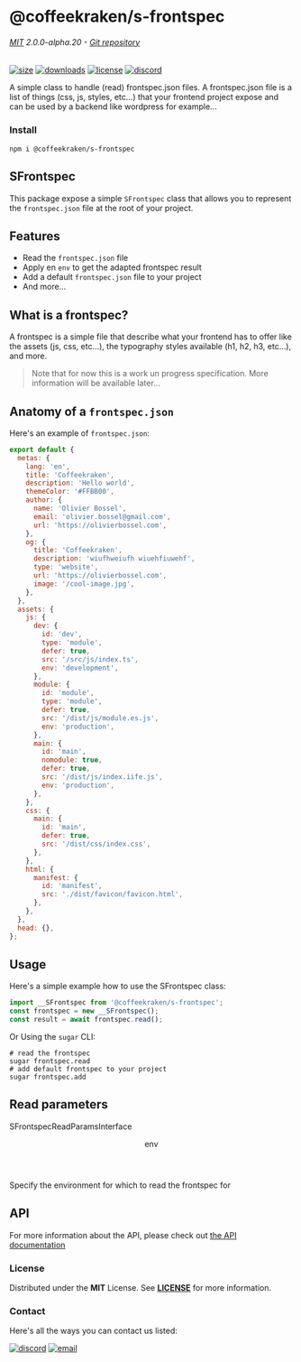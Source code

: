 <!-- This file has been generated using
     the "@coffeekraken/s-markdown-builder" package.
     !!! Do not edit it directly... -->


<!-- header -->
# @coffeekraken/s-frontspec

###### [MIT](./license) 2.0.0-alpha.20 - [Git repository]()

<!-- shields -->
[![size](https://shields.io/bundlephobia/min/@coffeekraken/s-frontspec?style=for-the-badge)](https://www.npmjs.com/package/@coffeekraken/s-frontspec)
[![downloads](https://shields.io/npm/dm/@coffeekraken/s-frontspec?style=for-the-badge)](https://www.npmjs.com/package/@coffeekraken/s-frontspec)
[![license](https://shields.io/npm/l/@coffeekraken/s-frontspec?style=for-the-badge)](./LICENSE)
[![discord](https://img.shields.io/discord/940362961682333767?color=5100FF&amp;label=Join%20us%20on%20Discord&amp;style=for-the-badge)](https://discord.gg/HzycksDJ)

<!-- description -->
A simple class to handle (read) frontspec.json files. A frontspec.json file is a list of things (css, js, styles, etc...) that your frontend project expose and can be used by a backend like wordpress for example...

<!-- install -->
### Install

```shell
npm i @coffeekraken/s-frontspec

```

<!-- body -->

<!--
/**
* @name            README
* @namespace       doc
* @type            Markdown
* @platform        md
* @status          wip
* @menu            Documentation           /doc/readme
*
* @since           2.0.0
* @author    Olivier Bossel <olivier.bossel@gmail.com> (https://coffeekraken.io)
*/
-->

## SFrontspec

This package expose a simple `SFrontspec` class that allows you to represent the `frontspec.json` file at the root of your project.

## Features

-   Read the `frontspec.json` file
-   Apply en `env` to get the adapted frontspec result
-   Add a default `frontspec.json` file to your project
-   And more...

## What is a frontspec?

A frontspec is a simple file that describe what your frontend has to offer like the assets (js, css, etc...), the typography styles available (h1, h2, h3, etc...), and more.

> Note that for now this is a work un progress specification. More information will be available later...

## Anatomy of a `frontspec.json`

Here's an example of `frontspec.json`:

```js
export default {
  metas: {
    lang: 'en',
    title: 'Coffeekraken',
    description: 'Hello world',
    themeColor: '#FFBB00',
    author: {
      name: 'Olivier Bossel',
      email: 'olivier.bossel@gmail.com',
      url: 'https://olivierbossel.com',
    },
    og: {
      title: 'Coffeekraken',
      description: 'wiufhweiufh wiuehfiuwehf',
      type: 'website',
      url: 'https://olivierbossel.com',
      image: '/cool-image.jpg',
    },
  },
  assets: {
    js: {
      dev: {
        id: 'dev',
        type: 'module',
        defer: true,
        src: '/src/js/index.ts',
        env: 'development',
      },
      module: {
        id: 'module',
        type: 'module',
        defer: true,
        src: '/dist/js/module.es.js',
        env: 'production',
      },
      main: {
        id: 'main',
        nomodule: true,
        defer: true,
        src: '/dist/js/index.iife.js',
        env: 'production',
      },
    },
    css: {
      main: {
        id: 'main',
        defer: true,
        src: '/dist/css/index.css',
      },
    },
    html: {
      manifest: {
        id: 'manifest',
        src: './dist/favicon/favicon.html',
      },
    },
  },
  head: {},
};

```

## Usage

Here's a simple example how to use the SFrontspec class:

```js
import __SFrontspec from '@coffeekraken/s-frontspec';
const frontspec = new __SFrontspec();
const result = await frontspec.read();

```

Or Using the `sugar` CLI:

```shell
# read the frontspec
sugar frontspec.read
# add default frontspec to your project
sugar frontspec.add

```

## Read parameters

<span class="s-typo s-typo--code">
SFrontspecReadParamsInterface
</span>

<dl>
<dt class="s-font s-font--40 s-mbe s-mbe--30">
<header class="s-flex s-bg s-bg--main-surface s-radius">
<div class="s-flex-item s-flex-item--grow s-tc s-tc--accent s-p s-p--30 s-typo s-typo--strong">
env             </div>
<div class="s-typo s-typo--bold s-p s-p--30 s-tc s-tc--info"></div>
</header>
<p class="s-typo s-typo--p s-p s-p--30">Specify the environment for which to read the frontspec for</p>
</dt>
</dl>

## API

For more information about the API, please check out [the API documentation](/api/@coffeekraken.s-frontspec.node.SFrontspec)


<!-- license -->
### License

Distributed under the **MIT** License. See **[LICENSE](./license)** for more information.

<!-- contact -->
### Contact

Here's all the ways you can contact us listed:

[![discord](https://img.shields.io/badge/Join%20us%20on%20discord-Join-blueviolet?style=[config.shieldsio.style]&amp;logo=discord)](https://discord.gg/HzycksDJ)
[![email](https://img.shields.io/badge/Email%20us-Go-green?style=[config.shieldsio.style]&amp;logo=Mail.Ru)](mailto:olivier.bossel@gmail.com)
